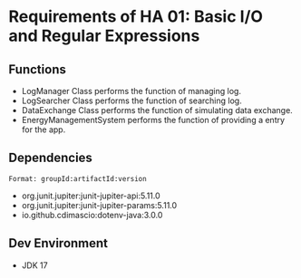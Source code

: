 # Requirements of HA 01: Basic I/O and Regular Expressions
## Functions 
- LogManager Class performs the function of managing log.
- LogSearcher Class performs the function of searching log.
- DataExchange Class performs the function of simulating data exchange.
- EnergyManagementSystem performs the function of providing a entry for the app.

## Dependencies
`Format: groupId:artifactId:version`

- org.junit.jupiter:junit-jupiter-api:5.11.0
- org.junit.jupiter:junit-jupiter-params:5.11.0
- io.github.cdimascio:dotenv-java:3.0.0

## Dev Environment
- JDK 17
